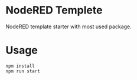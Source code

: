 # NodeRED Templete

NodeRED template starter with most used package.

# Usage 

```shell
npm install
npm run start
```